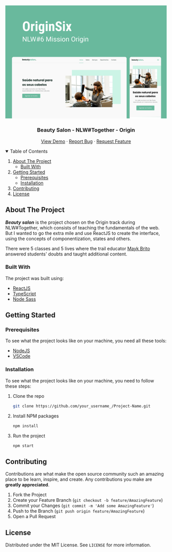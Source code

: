 <br />
<p align="center">
  <img src='./.github/screenshot.jpg' />
  <h3 align="center">Beauty Salon - NLW#Together - Origin</h3>
  <p align="center">
    <a href="https://github.com/othneildrew/Best-README-Template">View Demo</a>
    ·
    <a href="https://github.com/othneildrew/Best-README-Template/issues">Report Bug</a>
    ·
    <a href="https://github.com/othneildrew/Best-README-Template/issues">Request Feature</a>
  </p>
</p>

<!-- TABLE OF CONTENTS -->
<details open="open">
  <summary>Table of Contents</summary>
  <ol>
    <li>
      <a href="#about-the-project">About The Project</a>
      <ul>
        <li><a href="#built-with">Built With</a></li>
      </ul>
    </li>
    <li>
      <a href="#getting-started">Getting Started</a>
      <ul>
        <li><a href="#prerequisites">Prerequisites</a></li>
        <li><a href="#installation">Installation</a></li>
      </ul>
    </li>
    <li><a href="#contributing">Contributing</a></li>
    <li><a href="#license">License</a></li>
  </ol>
</details>

<!-- ABOUT THE PROJECT -->
## About The Project

***Beauty salon*** is the project chosen on the Origin track during NLW#Together, which consists of teaching the fundamentals of the web. But I wanted to go the extra mile and use ReactJS to create the interface, using the concepts of componentization, states and others.

There were 5 classes and 5 lives where the trail educator <a href='https://github.com/maykbrito'>Mayk Brito</a> answered students' doubts and taught additional content.

### Built With

The project was built using:
* [ReactJS](https://reactjs.org/)
* [TypeScript](https://typescriptlang.org)
* [Node Sass](https://npmjs.org/package/node-sass)

## Getting Started

### Prerequisites

To see what the project looks like on your machine, you need all these tools:
* [NodeJS](https://nodejs.org)
* [VSCode](https://code.visualstudio.com/)

### Installation
To see what the project looks like on your machine, you need to follow these steps:

1. Clone the repo
   ```sh
   git clone https://github.com/your_username_/Project-Name.git
   ```
2. Install NPM packages
   ```sh
   npm install
   ```
3. Run the project
   ```sh
   npm start
   ```
## Contributing

Contributions are what make the open source community such an amazing place to be learn, inspire, and create. Any contributions you make are **greatly appreciated**.

1. Fork the Project
2. Create your Feature Branch (`git checkout -b feature/AmazingFeature`)
3. Commit your Changes (`git commit -m 'Add some AmazingFeature'`)
4. Push to the Branch (`git push origin feature/AmazingFeature`)
5. Open a Pull Request

<!-- LICENSE -->
## License

Distributed under the MIT License. See `LICENSE` for more information.

